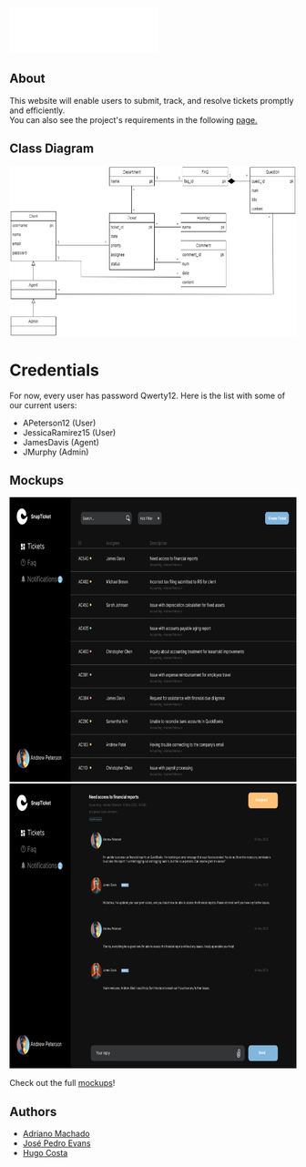<img src="docs\SnapTicket_logo.png" height="80">

## About
This website will enable users to submit, track, and resolve tickets promptly and efficiently. <br>
You can also see the project's requirements in the following <a href="https://web.fe.up.pt/~arestivo/page/courses/ltw/project/">page.</a>

## Class Diagram
<img src="docs\Database_uml.jpg" height="300">

# Credentials
For now, every user has password Qwerty12. Here is the list  with some of our current users:
- APeterson12 (User)
- JessicaRamirez15 (User)
- JamesDavis (Agent)
- JMurphy (Admin)

## Mockups

<img src="docs\Mockup_Tickets.jpg" height="500"> <img src="docs\Mockup_Ticket.jpg" height="500">

Check out the full <a href="https://www.figma.com/file/uDBj08hPKx92RlbTRj0ScS/LTW---Ticket?node-id=0%3A1&t=4C9HZdWOnx5rpN5W-1">mockups</a>!

## Authors
- <a href="github.com/Adriano-7">Adriano Machado</a>
- <a href="github.com/Evans2424">José Pedro Evans</a>
- <a href="https://github.com/Hmgc2002">Hugo Costa</a>
